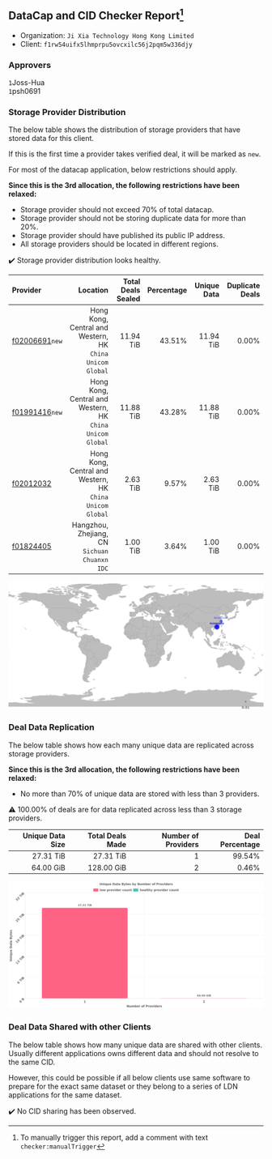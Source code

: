 ## DataCap and CID Checker Report[^1]
 - Organization: `Ji Xia Technology Hong Kong Limited`
 - Client: `f1rw54uifx5lhmprpu5ovcxilc56j2pqm5w336djy`
### Approvers
`1`Joss-Hua<br/>`1`psh0691

### Storage Provider Distribution
The below table shows the distribution of storage providers that have stored data for this client.

If this is the first time a provider takes verified deal, it will be marked as `new`.

For most of the datacap application, below restrictions should apply.

**Since this is the 3rd allocation, the following restrictions have been relaxed:**
 - Storage provider should not exceed 70% of total datacap.
 - Storage provider should not be storing duplicate data for more than 20%.
 - Storage provider should have published its public IP address.
 - All storage providers should be located in different regions.

✔️ Storage provider distribution looks healthy.

| Provider                                                    |                                                     Location | Total Deals Sealed | Percentage | Unique Data | Duplicate Deals |
| :---------------------------------------------------------- | -----------------------------------------------------------: | -----------------: | ---------: | ----------: | --------------: |
| [f02006691](https://filfox.info/en/address/f02006691)`new`  | Hong Kong, Central and Western, HK<br/>`China Unicom Global` |          11.94 TiB |     43.51% |   11.94 TiB |           0.00% |
| [f01991416](https://filfox.info/en/address/f01991416)`new`  | Hong Kong, Central and Western, HK<br/>`China Unicom Global` |          11.88 TiB |     43.28% |   11.88 TiB |           0.00% |
| [f02012032](https://filfox.info/en/address/f02012032)       | Hong Kong, Central and Western, HK<br/>`China Unicom Global` |           2.63 TiB |      9.57% |    2.63 TiB |           0.00% |
| [f01824405](https://filfox.info/en/address/f01824405)       |             Hangzhou, Zhejiang, CN<br/>`Sichuan Chuanxn IDC` |           1.00 TiB |      3.64% |    1.00 TiB |           0.00% |

![Provider Distribution](https://raw.githubusercontent.com/data-preservation-programs/filplus-checker-assets/main/filecoin-project/filecoin-plus-large-datasets/issues/1008/1673829890253.png)
### Deal Data Replication
The below table shows how each many unique data are replicated across storage providers.

**Since this is the 3rd allocation, the following restrictions have been relaxed:**
- No more than 70% of unique data are stored with less than 3 providers.

⚠️ 100.00% of deals are for data replicated across less than 3 storage providers.

| Unique Data Size | Total Deals Made | Number of Providers | Deal Percentage |
| ---------------: | ---------------: | ------------------: | --------------: |
|        27.31 TiB |        27.31 TiB |                   1 |          99.54% |
|        64.00 GiB |       128.00 GiB |                   2 |           0.46% |

![Replication Distribution](https://raw.githubusercontent.com/data-preservation-programs/filplus-checker-assets/main/filecoin-project/filecoin-plus-large-datasets/issues/1008/1673829891040.png)
### Deal Data Shared with other Clients
The below table shows how many unique data are shared with other clients.
Usually different applications owns different data and should not resolve to the same CID.

However, this could be possible if all below clients use same software to prepare for the exact same dataset or they belong to a series of LDN applications for the same dataset.

✔️ No CID sharing has been observed.

[^1]: To manually trigger this report, add a comment with text `checker:manualTrigger`

